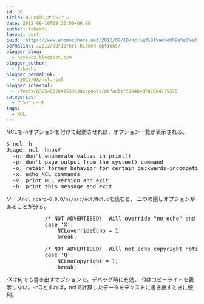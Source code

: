 ```yaml
---
id: 50
title: NCLの隠しオプション
date: 2012-08-10T09:30:00+09:00
author: takeshi
layout: post
guid: 'https://www.enomosphere.net/2012/08/10/ncl%e3%81%ae%e9%9a%a0%e3%81%97%e3%82%aa%e3%83%97%e3%82%b7%e3%83%a7%e3%83%b3/'
permalink: /2012/08/10/ncl-hidden-options/
blogger_blog:
  - hiyokoz.blogspot.com
blogger_author:
  - Takeshi
blogger_permalink:
  - /2012/08/ncl.html
blogger_internal:
  - /feeds/832545220475396382/posts/default/5194843701004729375
categories:
  - コンピュータ
tags:
  - NCL
---
```

NCLを-hオプションを付けて起動させれば，オプション一覧が表示される。<!--more-->
<pre>$ ncl -h
Usage: ncl -hnpxV  
  -n: don't enumerate values in print()
  -p: don't page output from the system() command
  -o: retain former behavior for certain backwards-incompatible changes
  -x: echo NCL commands
  -V: print NCL version and exit
  -h: print this message and exit</pre>
ソース<code>ncl_ncarg-6.0.0/ni/src/ncl/Ncl.c</code>を読むと， 二つの隠しオプションがあることが分る。
<pre>            /* NOT ADVERTISED!  Will override "no echo" and print EVERYTHING! */
            case 'X':
                NCLoverrideEcho = 1;
                break;

            /* NOT ADVERTISED!  Will not echo copyright notice! */
            case 'Q':
                NCLnoCopyright = 1;
                break;</pre>
-Xは何でも書き出すオプションで，デバッグ時に有効。-Qはコピーライトを表示しない。-nQとすれば，nclで計算したデータをテキストに書き出すときに便利。